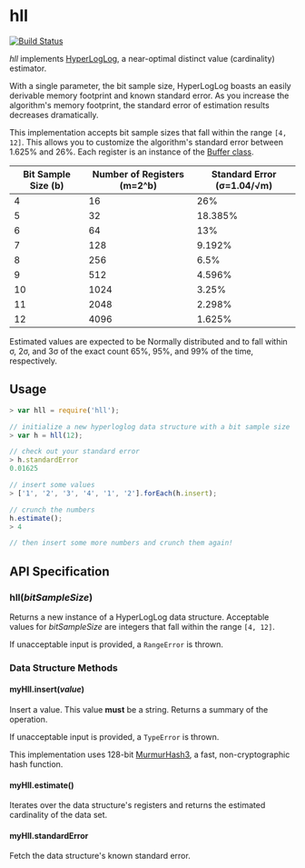 # hll
[![Build Status][travis-image]][travis-url]

*hll* implements [HyperLogLog][whitepaper], a near-optimal distinct value (cardinality) estimator.

With a single parameter, the bit sample size, HyperLogLog boasts an easily derivable memory footprint and known standard error. As you increase the algorithm's memory footprint, the standard error of estimation results decreases dramatically.

This implementation accepts bit sample sizes that fall within the range `[4, 12]`. This allows you to customize the algorithm's standard error between 1.625% and 26%. Each register is an instance of the [Buffer class][nodebuffer].

|Bit Sample Size (b) |Number of Registers (m=2^b) |Standard Error (σ=1.04/√m)|
|--------------------|------------------------|------------------|
|4                   |16                      |26%
|5                   |32                      |18.385%
|6                   |64                      |13%
|7                   |128                     |9.192%
|8                   |256                     |6.5%
|9                   |512                     |4.596%
|10                  |1024                    |3.25%
|11                  |2048                    |2.298%
|12                  |4096                    |1.625%

Estimated values are expected to be Normally distributed and to fall within σ, 2σ, and 3σ of the exact count 65%, 95%, and 99% of the time, respectively.

## Usage
```js
> var hll = require('hll');

// initialize a new hyperloglog data structure with a bit sample size
> var h = hll(12);

// check out your standard error
> h.standardError
0.01625

// insert some values
> ['1', '2', '3', '4', '1', '2'].forEach(h.insert);

// crunch the numbers
h.estimate();
> 4

// then insert some more numbers and crunch them again!
```

## API Specification

### hll(*bitSampleSize*)

Returns a new instance of a HyperLogLog data structure. Acceptable values for *bitSampleSize* are integers that fall within the range `[4, 12]`.

If unacceptable input is provided, a `RangeError` is thrown.

### Data Structure Methods

#### myHll.insert(*value*)

Insert a value. This value **must** be a string. Returns a summary of the operation.

If unacceptable input is provided, a `TypeError` is thrown.

This implementation uses 128-bit [MurmurHash3][murmurhash], a fast, non-cryptographic hash function.

#### myHll.estimate()

Iterates over the data structure's registers and returns the estimated cardinality of the data set.

#### myHll.standardError

Fetch the data structure's known standard error.


[whitepaper]: http://algo.inria.fr/flajolet/Publications/FlFuGaMe07.pdf
[nodebuffer]: http://nodejs.org/api/buffer.html
[murmurhash]: http://en.wikipedia.org/wiki/MurmurHash
[travis-image]: https://img.shields.io/travis/davidgwking/hll.svg?style=flat&branch=master
[travis-url]: https://travis-ci.org/davidgwking/hll
